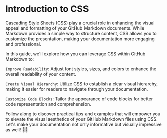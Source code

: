 # Introduction to CSS

Cascading Style Sheets (CSS) play a crucial role in enhancing the visual appeal and formatting of your GitHub Markdown documents. While Markdown provides a simple way to structure content, CSS allows you to customize the presentation, making your documentation more engaging and professional.

In this guide, we'll explore how you can leverage CSS within GitHub Markdown to:

`Improve Readability`: Adjust font styles, sizes, and colors to enhance the overall readability of your content.

`Create Visual Hierarchy`: Utilize CSS to establish a clear visual hierarchy, making it easier for readers to navigate through your documentation.

`Customize Code Blocks`: Tailor the appearance of code blocks for better code representation and comprehension.

Follow along to discover practical tips and examples that will empower you to elevate the visual aesthetics of your GitHub Markdown files using CSS. Let's make your documentation not only informative but visually impressive as well! 🚀🎨
